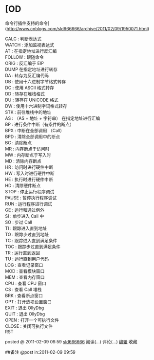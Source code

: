 #  [OD
命令行插件支持的命令](http://www.cnblogs.com/sld666666/archive/2011/02/09/1950071.html)

CALC : 判断表达式  
WATCH : 添加监视表达式  
AT : 在指定地址进行反汇编  
FOLLOW : 跟随命令  
ORIG : 反汇编于 EIP  
DUMP 在指定地址进行转存  
DA : 转存为反汇编代码  
DB : 使用十六进制字节格式转存  
DC : 使用 ASCII 格式转存  
DD : 转存在堆栈格式  
DU : 转存在 UNICODE 格式  
DW : 使用十六进制字词格式转存  
STK : 前往堆栈中的地址  
AS : （AS + 地址 + 字符串） 在指定地址进行汇编  
BP : 进行条件中断（有条件的断点）  
BPX : 中断在全部调用 （Call）  
BPD : 清除全部调用中的断点  
BC : 清除断点  
MR : 内存断点于访问时  
MW : 内存断点于写入时  
MD : 清除内存断点  
HR : 访问时进行硬件中断  
HW : 写入时进行硬件中断  
HE : 执行时进行硬件中断  
HD : 清除硬件断点  
STOP : 停止运行程序调试  
PAUSE : 暂停执行程序调试  
RUN : 运行程序进行调试  
GE : 运行和通过例外  
SI : 单步进入 Call 中  
SO : 步过 Call  
TI : 跟踪进入直到地址  
TO : 跟踪步过直到地址  
TC : 跟踪进入直到满足条件  
TOC : 跟踪步过直到满足条件  
TR : 运行直到返回  
TU : 运行直到用户代码  
LOG : 查看记录窗口  
MOD : 查看模块窗口  
MEM : 查看内存窗口  
CPU : 查看 CPU 窗口  
CS : 查看 Call 堆栈  
BRK : 查看断点窗口  
OPT : 打开选项设置窗口  
EXIT : 退出 OllyDbg  
QUIT : 退出 OllyDbg  
OPEN : 打开一个可执行文件  
CLOSE : 关闭可执行文件  
RST

posted @ 2011-02-09 09:59 [sld666666](http://www.cnblogs.com/sld666666/)
阅读(...) 评论(...) [编辑](https://i.cnblogs.com/EditPosts.aspx?postid=1950071) 收藏

##备注 
 @post in:2011-02-09 09:59